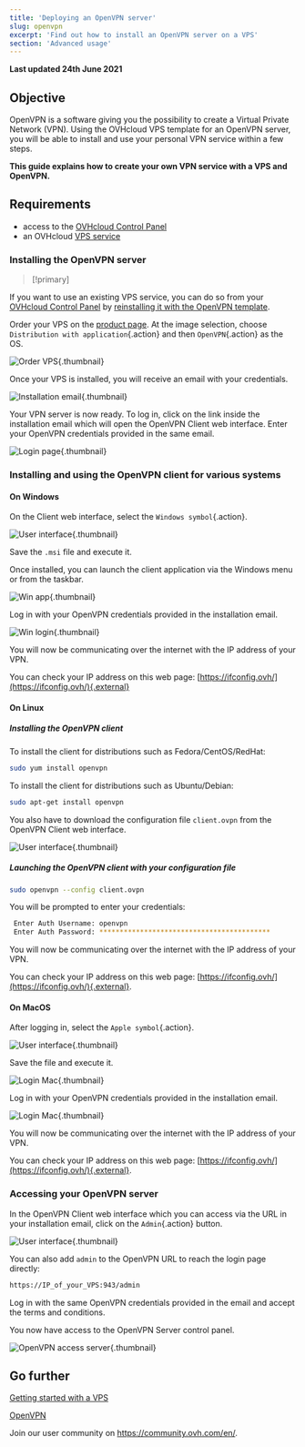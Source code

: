 ```yaml
---
title: 'Deploying an OpenVPN server'
slug: openvpn
excerpt: 'Find out how to install an OpenVPN server on a VPS'
section: 'Advanced usage'
---
```


**Last updated 24th June 2021**

## Objective

OpenVPN is a software giving you the possibility to create a Virtual Private Network (VPN). Using the OVHcloud VPS template for an OpenVPN server, you will be able to install and use your personal VPN service within a few steps.

**This guide explains how to create your own VPN service with a VPS and OpenVPN.**

## Requirements

- access to the [OVHcloud Control Panel](https://ca.ovh.com/auth/?action=gotomanager&from=https://www.ovh.com/world/&ovhSubsidiary=we)
- an OVHcloud [VPS service](https://www.ovhcloud.com/en/vps/)


### Installing the OpenVPN server

> [!primary]
>
If you want to use an existing VPS service, you can do so from your [OVHcloud Control Panel](https://ca.ovh.com/auth/?action=gotomanager&from=https://www.ovh.com/world/&ovhSubsidiary=we) by [reinstalling it with the OpenVPN template](../getting-started-vps/#reinstallvps).
> 

Order your VPS on the [product page](https://www.ovhcloud.com/en/vps/). At the image selection, choose `Distribution with application`{.action} and then `OpenVPN`{.action} as the OS.

![Order VPS](images/order_vps.png){.thumbnail}

Once your VPS is installed, you will receive an email with your credentials.

![Installation email](images/opencredent2.png){.thumbnail}

Your VPN server is now ready. To log in, click on the link inside the installation email which will open the OpenVPN Client web interface. Enter your OpenVPN credentials provided in the same email.

![Login page](images/login_user.png){.thumbnail}

### Installing and using the OpenVPN client for various systems

#### On Windows

On the Client web interface, select the `Windows symbol`{.action}.

![User interface](images/windows_client.png){.thumbnail}

Save the `.msi` file and execute it.

Once installed, you can launch the client application via the Windows menu or from the taskbar.

![Win app](images/win_launch.png){.thumbnail}

Log in with your OpenVPN credentials provided in the installation email.

![Win login](images/win_login.png){.thumbnail}

You will now be communicating over the internet with the IP address of your VPN.

You can check your IP address on this web page: [https://ifconfig.ovh/](https://ifconfig.ovh/){.external}

#### On Linux

##### **Installing the OpenVPN client**

To install the client for distributions such as Fedora/CentOS/RedHat:

```sh
sudo yum install openvpn
```

To install the client for distributions such as Ubuntu/Debian:

```sh
sudo apt-get install openvpn
```

You also have to download the configuration file `client.ovpn` from the OpenVPN Client web interface.

![User interface](images/ovpn.png){.thumbnail}

##### **Launching the OpenVPN client with your configuration file**

```sh
sudo openvpn --config client.ovpn
```

You will be prompted to enter your credentials:

```sh
 Enter Auth Username: openvpn
 Enter Auth Password: ******************************************
```

You will now be communicating over the internet with the IP address of your VPN.

You can check your IP address on this web page: [https://ifconfig.ovh/](https://ifconfig.ovh/){.external}.

#### On MacOS

After logging in, select the `Apple symbol`{.action}.

![User interface](images/mac_client.png){.thumbnail}

Save the file and execute it.

![Login Mac](images/login_screen_mac.png){.thumbnail}

Log in with your OpenVPN credentials provided in the installation email.

![Login Mac](images/connection_openvpn_mac.png){.thumbnail}

You will now be communicating over the internet with the IP address of your VPN.

You can check your IP address on this web page: [https://ifconfig.ovh/](https://ifconfig.ovh/){.external}.


### Accessing your OpenVPN server

In the OpenVPN Client web interface which you can access via the URL in your installation email, click on the `Admin`{.action} button.

![User interface](images/admin_button.png){.thumbnail}

You can also add `admin` to the OpenVPN URL to reach the login page directly:

```sh
https://IP_of_your_VPS:943/admin
```

Log in with the same OpenVPN credentials provided in the email and accept the terms and conditions.

You now have access to the OpenVPN Server control panel.

![OpenVPN access server](images/admin_access.png){.thumbnail}


## Go further

[Getting started with a VPS](../getting-started-vps/)

[OpenVPN](https://openvpn.net/)

Join our user community on <https://community.ovh.com/en/>.
